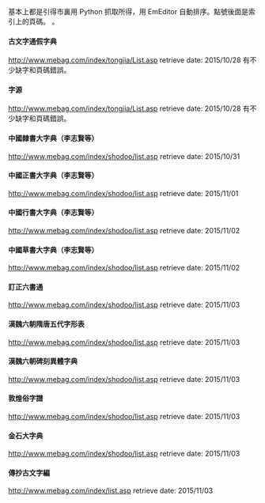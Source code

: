 基本上都是引得市裏用 Python 抓取所得，用 EmEditor 自動排序。點號後面是索引上的頁碼。
。

#### 古文字通假字典
http://www.mebag.com/index/tongjia/List.asp
retrieve date: 2015/10/28
有不少缺字和頁碼錯誤。

#### 字源
http://www.mebag.com/index/tongjia/List.asp
retrieve date: 2015/10/28
有不少缺字和頁碼錯誤。

#### 中國隸書大字典（李志賢等）
http://www.mebag.com/index/shodoo/list.asp
retrieve date: 2015/10/31

#### 中國正書大字典（李志賢等）
http://www.mebag.com/index/shodoo/list.asp
retrieve date: 2015/11/01

#### 中國行書大字典（李志賢等）
http://www.mebag.com/index/shodoo/list.asp
retrieve date: 2015/11/02

#### 中國草書大字典（李志賢等）
http://www.mebag.com/index/shodoo/list.asp
retrieve date: 2015/11/02

#### 訂正六書通
http://www.mebag.com/index/shodoo/list.asp
retrieve date: 2015/11/03

#### 漢魏六朝隋唐五代字形表
http://www.mebag.com/index/shodoo/list.asp
retrieve date: 2015/11/03

#### 漢魏六朝碑刻異體字典
http://www.mebag.com/index/shodoo/list.asp
retrieve date: 2015/11/03

#### 敦煌俗字譜
http://www.mebag.com/index/shodoo/list.asp
retrieve date: 2015/11/03

#### 金石大字典
http://www.mebag.com/index/shodoo/list.asp
retrieve date: 2015/11/03

#### 傳抄古文字編
http://www.mebag.com/index/list.asp
retrieve date: 2015/11/03
